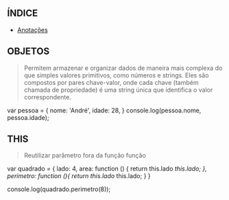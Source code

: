 ## ÍNDICE

* [Anotações](https://github.com/felipe0424/AULA-05---OBJETOS/blob/master/MD/ANOTA%C3%87%C3%95ES.md)

## OBJETOS
> Permitem armazenar e organizar dados de maneira mais complexa do que simples valores primitivos, como números e strings. Eles são compostos por pares chave-valor, onde cada chave (também chamada de propriedade) é uma string única que identifica o valor correspondente.

var pessoa = { 
    nome: 'André', 
    idade: 28,
} 
console.log(pessoa.nome, pessoa.idade);

## THIS
> Reutilizar parâmetro fora da função função

var quadrado = {
    lado: 4,
    area: function () {
        return this.lado *this.lado;
    },
    perimetro: function (){
        return this.lado* this.lado;
    }
}

console.log(quadrado.perimetro(8));
